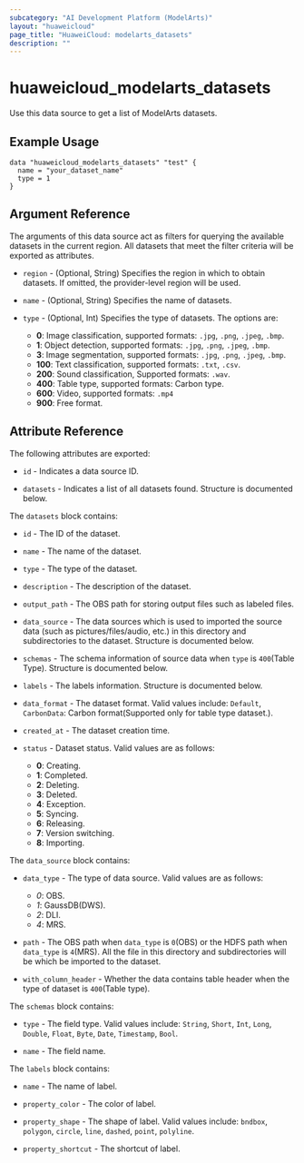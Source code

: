 ```yaml
---
subcategory: "AI Development Platform (ModelArts)"
layout: "huaweicloud"
page_title: "HuaweiCloud: modelarts_datasets"
description: ""
---
```


# huaweicloud_modelarts_datasets

Use this data source to get a list of ModelArts datasets.

## Example Usage

```hcl
data "huaweicloud_modelarts_datasets" "test" {
  name = "your_dataset_name"
  type = 1
}
```

## Argument Reference

The arguments of this data source act as filters for querying the available datasets in the current region.
 All datasets that meet the filter criteria will be exported as attributes.

* `region` - (Optional, String) Specifies the region in which to obtain datasets. If omitted, the provider-level region
 will be used.

* `name` - (Optional, String) Specifies the name of datasets.

* `type` - (Optional, Int) Specifies the type of datasets. The options are:
  + **0**: Image classification, supported formats: `.jpg`, `.png`, `.jpeg`, `.bmp`.
  + **1**: Object detection, supported formats: `.jpg`, `.png`, `.jpeg`, `.bmp`.
  + **3**: Image segmentation, supported formats: `.jpg`, `.png`, `.jpeg`, `.bmp`.
  + **100**: Text classification, supported formats: `.txt`, `.csv`.
  + **200**: Sound classification, Supported formats: `.wav`.
  + **400**: Table type, supported formats: Carbon type.
  + **600**: Video, supported formats: `.mp4`
  + **900**: Free format.

## Attribute Reference

The following attributes are exported:

* `id` - Indicates a data source ID.

* `datasets` - Indicates a list of all datasets found. Structure is documented below.

The `datasets` block contains:

* `id` - The ID of the dataset.

* `name` - The name of the dataset.

* `type` - The type of the dataset.

* `description` - The description of the dataset.

* `output_path` - The OBS path for storing output files such as labeled files.

* `data_source` - The data sources which is used to imported the source data (such as pictures/files/audio, etc.) in
 this directory and subdirectories to the dataset. Structure is documented below.

* `schemas` - The schema information of source data when `type` is `400`(Table Type). Structure is documented below.

* `labels` - The labels information. Structure is documented below.

* `data_format` - The dataset format. Valid values include: `Default`, `CarbonData`: Carbon format(Supported only for
 table type dataset.).

* `created_at` - The dataset creation time.

* `status` - Dataset status. Valid values are as follows:
  + **0**: Creating.
  + **1**: Completed.
  + **2**: Deleting.
  + **3**: Deleted.
  + **4**: Exception.
  + **5**: Syncing.
  + **6**: Releasing.
  + **7**: Version switching.
  + **8**: Importing.

The `data_source` block contains:

* `data_type` - The type of data source. Valid values are as follows:
  + *0*: OBS.
  + *1*: GaussDB(DWS).
  + *2*: DLI.
  + *4*: MRS.
  
* `path` - The OBS path when `data_type` is `0`(OBS) or the HDFS path when `data_type` is `4`(MRS). All the file in this
 directory and subdirectories will be which be imported to the dataset.

* `with_column_header` - Whether the data contains table header when the type of dataset is `400`(Table type).

The `schemas` block contains:

* `type` - The field type. Valid values include: `String`, `Short`, `Int`, `Long`, `Double`, `Float`, `Byte`,
 `Date`, `Timestamp`, `Bool`.

* `name` - The field name.

The `labels` block contains:

* `name` - The name of label.

* `property_color` - The color of label.

* `property_shape` - The shape of label. Valid values include: `bndbox`, `polygon`, `circle`, `line`, `dashed`,
 `point`, `polyline`.

* `property_shortcut` - The shortcut of label.
